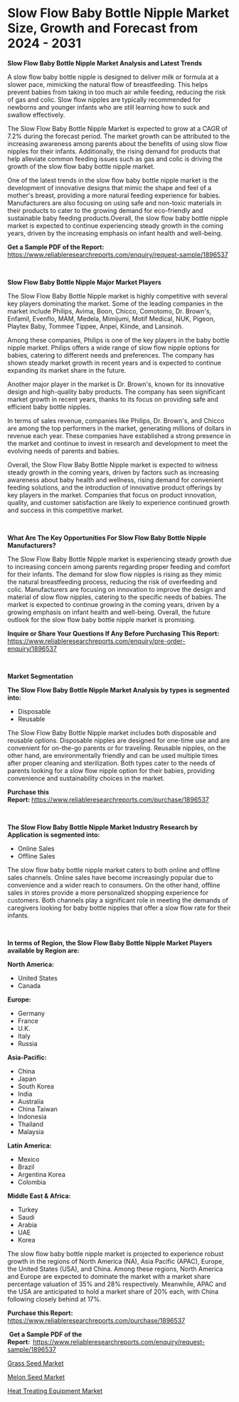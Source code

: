 <p><h1>Slow Flow Baby Bottle Nipple Market Size, Growth and Forecast from 2024 - 2031</h1></p><p><strong>Slow Flow Baby Bottle Nipple Market Analysis and Latest Trends</strong></p>
<p><p>A slow flow baby bottle nipple is designed to deliver milk or formula at a slower pace, mimicking the natural flow of breastfeeding. This helps prevent babies from taking in too much air while feeding, reducing the risk of gas and colic. Slow flow nipples are typically recommended for newborns and younger infants who are still learning how to suck and swallow effectively.</p><p>The Slow Flow Baby Bottle Nipple Market is expected to grow at a CAGR of 7.2% during the forecast period. The market growth can be attributed to the increasing awareness among parents about the benefits of using slow flow nipples for their infants. Additionally, the rising demand for products that help alleviate common feeding issues such as gas and colic is driving the growth of the slow flow baby bottle nipple market.</p><p>One of the latest trends in the slow flow baby bottle nipple market is the development of innovative designs that mimic the shape and feel of a mother's breast, providing a more natural feeding experience for babies. Manufacturers are also focusing on using safe and non-toxic materials in their products to cater to the growing demand for eco-friendly and sustainable baby feeding products.Overall, the slow flow baby bottle nipple market is expected to continue experiencing steady growth in the coming years, driven by the increasing emphasis on infant health and well-being.</p></p>
<p><strong>Get a Sample PDF of the Report:&nbsp;</strong> <a href="https://www.reliableresearchreports.com/enquiry/request-sample/1896537">https://www.reliableresearchreports.com/enquiry/request-sample/1896537</a></p>
<p>&nbsp;</p>
<p><strong>Slow Flow Baby Bottle Nipple Major Market Players</strong></p>
<p><p>The Slow Flow Baby Bottle Nipple market is highly competitive with several key players dominating the market. Some of the leading companies in the market include Philips, Avima, Boon, Chicco, Comotomo, Dr. Brown's, Enfamil, Evenflo, MAM, Medela, Mimijumi, Motif Medical, NUK, Pigeon, Playtex Baby, Tommee Tippee, Anpei, Kiinde, and Lansinoh.</p><p>Among these companies, Philips is one of the key players in the baby bottle nipple market. Philips offers a wide range of slow flow nipple options for babies, catering to different needs and preferences. The company has shown steady market growth in recent years and is expected to continue expanding its market share in the future.</p><p>Another major player in the market is Dr. Brown's, known for its innovative design and high-quality baby products. The company has seen significant market growth in recent years, thanks to its focus on providing safe and efficient baby bottle nipples.</p><p>In terms of sales revenue, companies like Philips, Dr. Brown's, and Chicco are among the top performers in the market, generating millions of dollars in revenue each year. These companies have established a strong presence in the market and continue to invest in research and development to meet the evolving needs of parents and babies.</p><p>Overall, the Slow Flow Baby Bottle Nipple market is expected to witness steady growth in the coming years, driven by factors such as increasing awareness about baby health and wellness, rising demand for convenient feeding solutions, and the introduction of innovative product offerings by key players in the market. Companies that focus on product innovation, quality, and customer satisfaction are likely to experience continued growth and success in this competitive market.</p></p>
<p>&nbsp;</p>
<p><strong>What Are The Key Opportunities For Slow Flow Baby Bottle Nipple Manufacturers?</strong></p>
<p><p>The Slow Flow Baby Bottle Nipple market is experiencing steady growth due to increasing concern among parents regarding proper feeding and comfort for their infants. The demand for slow flow nipples is rising as they mimic the natural breastfeeding process, reducing the risk of overfeeding and colic. Manufacturers are focusing on innovation to improve the design and material of slow flow nipples, catering to the specific needs of babies. The market is expected to continue growing in the coming years, driven by a growing emphasis on infant health and well-being. Overall, the future outlook for the slow flow baby bottle nipple market is promising.</p></p>
<p><strong>Inquire or Share Your Questions If Any Before Purchasing This Report:</strong> <a href="https://www.reliableresearchreports.com/enquiry/pre-order-enquiry/1896537">https://www.reliableresearchreports.com/enquiry/pre-order-enquiry/1896537</a></p>
<p>&nbsp;</p>
<p><strong>Market Segmentation</strong></p>
<p><strong>The Slow Flow Baby Bottle Nipple Market Analysis by types is segmented into:</strong></p>
<p><ul><li>Disposable</li><li>Reusable</li></ul></p>
<p><p>The Slow Flow Baby Bottle Nipple market includes both disposable and reusable options. Disposable nipples are designed for one-time use and are convenient for on-the-go parents or for traveling. Reusable nipples, on the other hand, are environmentally friendly and can be used multiple times after proper cleaning and sterilization. Both types cater to the needs of parents looking for a slow flow nipple option for their babies, providing convenience and sustainability choices in the market.</p></p>
<p><strong>Purchase this Report:&nbsp;</strong><a href="https://www.reliableresearchreports.com/purchase/1896537">https://www.reliableresearchreports.com/purchase/1896537</a></p>
<p>&nbsp;</p>
<p><strong>The Slow Flow Baby Bottle Nipple Market Industry Research by Application is segmented into:</strong></p>
<p><ul><li>Online Sales</li><li>Offline Sales</li></ul></p>
<p><p>The slow flow baby bottle nipple market caters to both online and offline sales channels. Online sales have become increasingly popular due to convenience and a wider reach to consumers. On the other hand, offline sales in stores provide a more personalized shopping experience for customers. Both channels play a significant role in meeting the demands of caregivers looking for baby bottle nipples that offer a slow flow rate for their infants.</p></p>
<p>&nbsp;</p>
<p><strong>In terms of Region, the Slow Flow Baby Bottle Nipple Market Players available by Region are:</strong></p>
<p>
    <p> <strong> North America: </strong>
        <ul>
            <li>United States</li>
            <li>Canada</li>
        </ul>
        </p> 
    <p> <strong> Europe: </strong>
        <ul>
            <li>Germany</li>
            <li>France</li>
            <li>U.K.</li>
            <li>Italy</li>
            <li>Russia</li>
        </ul>
        </p> 
    <p> <strong> Asia-Pacific: </strong>
        <ul>
            <li>China</li>
            <li>Japan</li>
            <li>South Korea</li>
            <li>India</li>
            <li>Australia</li>
            <li>China Taiwan</li>
            <li>Indonesia</li>
            <li>Thailand</li>
            <li>Malaysia</li>
        </ul>
        </p> 
    <p> <strong> Latin America: </strong>
        <ul>
            <li>Mexico</li>
            <li>Brazil</li>
            <li>Argentina Korea</li>
            <li>Colombia</li>
        </ul>
        </p> 
    <p> <strong> Middle East & Africa: </strong>
        <ul>
            <li>Turkey</li>
            <li>Saudi</li>
            <li>Arabia</li>
            <li>UAE</li>
            <li>Korea</li>
        </ul>
    </p>
    </p>
<p><p>The slow flow baby bottle nipple market is projected to experience robust growth in the regions of North America (NA), Asia Pacific (APAC), Europe, the United States (USA), and China. Among these regions, North America and Europe are expected to dominate the market with a market share percentage valuation of 35% and 28% respectively. Meanwhile, APAC and the USA are anticipated to hold a market share of 20% each, with China following closely behind at 17%.</p></p>
<p><strong>Purchase this Report: </strong><a href="https://www.reliableresearchreports.com/purchase/1896537">https://www.reliableresearchreports.com/purchase/1896537</a></p>
<p>&nbsp;<strong>Get a Sample PDF of the Report:&nbsp;&nbsp;</strong><a href="https://www.reliableresearchreports.com/enquiry/request-sample/1896537">https://www.reliableresearchreports.com/enquiry/request-sample/1896537</a></p>
<p><strong></strong></p>
<p><p><a href="https://issuu.com/reportprime-2/docs/grass-seed-market-size-2030.pptx">Grass Seed Market</a></p><p><a href="https://issuu.com/reportprime-2/docs/melon-seed-market-size-2030.pptx">Melon Seed Market</a></p><p><a href="https://view.publitas.com/reportprime-1/heat-treating-equipment-market-analysis-and-market-size-global-industry-overview-market-segmentation-and-forecast-2024-to-2031/">Heat Treating Equipment Market</a></p></p>